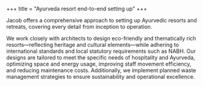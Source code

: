 +++
title = "Ayurveda resort end-to-end setting up"
+++

Jacob offers a comprehensive approach to setting up Ayurvedic resorts and retreats, covering every detail from inception to operation. 

<!--more-->

We work closely with architects to design eco-friendly and thematically rich resorts—reflecting heritage and cultural elements—while adhering to international standards and local statutory requirements such as NABH. Our designs are tailored to meet the specific needs of hospitality and Ayurveda, optimizing space and energy usage, improving staff movement efficiency, and reducing maintenance costs. Additionally, we implement planned waste management strategies to ensure sustainability and operational excellence.